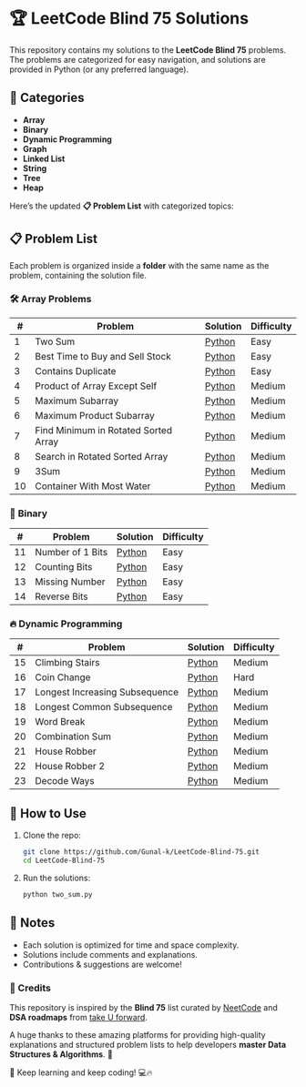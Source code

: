 # 🏆 LeetCode Blind 75 Solutions  

This repository contains my solutions to the **LeetCode Blind 75** problems. The problems are categorized for easy navigation, and solutions are provided in Python (or any preferred language).  

## 📌 Categories  

- **Array**  
- **Binary**  
- **Dynamic Programming**  
- **Graph**  
- **Linked List**  
- **String**  
- **Tree**  
- **Heap**  

Here’s the updated **📋 Problem List** with categorized topics:  

## 📋 Problem List  

Each problem is organized inside a **folder** with the same name as the problem, containing the solution file.  

### 🛠 **Array Problems**  
| #  | Problem                          | Solution                                                               | Difficulty |
|----|----------------------------------|-------------------------------------------------------------------------|------------|
| 1  | Two Sum                          | [Python](1-%20Two%20Sum/1-TwoSum.py)                                       | Easy       |
| 2  | Best Time to Buy and Sell Stock  | [Python](2-%20Best%20Time%20Buy%20and%20Sell%20Stock/2-%20Best%20Time%20Buy%20and%20Sell%20Stock.py)  | Easy       |
| 3  | Contains Duplicate               | [Python](3-%20Contains%20Duplicates/3-ContainsDuplicates.py)                  | Easy       |
| 4  | Product of Array Except Self     | [Python](4-%20Product%20of%20Array%20Except%20Self/4-productofArrayExceptSelf.py)    | Medium     |
| 5  | Maximum Subarray                 | [Python](5-%20Maximum%20Subarray/5-maximumSubarray.py)                      | Medium     |
| 6  | Maximum Product Subarray         | [Python](6-%20Maximum%20Product%20Subarray/6-MaximumProductSubarray.py)        | Medium     |
| 7  | Find Minimum in Rotated Sorted Array | [Python](7-%20Find%20the%20Minimum%20Rotated%20Sorted%20Array/7-MinimumRotatedSortedArray.py) | Medium |
| 8  | Search in Rotated Sorted Array   | [Python](8-%20Search%20in%20Rotated%20Sort%20Array/8-SearchinRotatedSortArray.py) | Medium     |
| 9  | 3Sum                              | [Python](9-%203Sum/9-3Sum.py)                                    | Medium     |
| 10 | Container With Most Water        | [Python](10-%20Container%20with%20Most%20Water/10-ContainerwithMostWater.py)      | Medium     |

### 🔢 **Binary**  
| #  | Problem                          | Solution                                                               | Difficulty |
|----|----------------------------------|-------------------------------------------------------------------------|------------|
| 11 | Number of 1 Bits                 | [Python](11-%20Number%20of%201%20Bits/11-Numberof1Bits.py)                        | Easy       |                                                       
| 12 | Counting Bits                 | [Python](12-%20Counting%20Bits/12-CountingBits.py)                        | Easy       |
| 13 | Missing Number                 | [Python](13-%20Missing%20Number/13-MissingNumber.py)                        | Easy       |
| 14 | Reverse Bits                 | [Python](14-%20Reverse%20Bits/14-ReverseBits.py)                        | Easy       |

### 🔥 **Dynamic Programming**
| #  | Problem                          | Solution                                                               | Difficulty |
|----|----------------------------------|-------------------------------------------------------------------------|------------|
| 15|Climbing Stairs|[Python](15-%20Climbing%20Stars/15-ClimbingStairs.py)|Medium|
|16|Coin Change|[Python](16-%20Coin%20Change/16-CoinChange.py)|Hard|
|17|Longest Increasing Subsequence|[Python](17-%20Longest%20Increasing%20Subsequence/17-LongestIncreasingSubsequence.py)|Medium|
|18|Longest Common Subsequence|[Python](18-%20Longest%20Common%20Subsequence/18-LongestCommonSubsequence.py)|Medium|
|19|Word Break|[Python](19-%20Word%20Break/19-WordBreak.py)|Medium|
|20|Combination Sum|[Python](20-%20Combination%20Sum/20-CombinationSum.py)|Medium|
|21|House Robber|[Python](21-%House%20Robber/21-HouseRobber.py)|Medium|
|22|House Robber 2|[Python](22-%House%20Robber%202/22-HouseRobber2.py)|Medium|
|23|Decode Ways|[Python](23-%20Decode%20Ways/23-DecodeWays.py)|Medium|

## 🚀 How to Use  

1. Clone the repo:  
   ```sh
   git clone https://github.com/Gunal-k/LeetCode-Blind-75.git
   cd LeetCode-Blind-75
   ```
2. Run the solutions:  
   ```sh
   python two_sum.py
   ```

## 📝 Notes  

- Each solution is optimized for time and space complexity.
- Solutions include comments and explanations.
- Contributions & suggestions are welcome!

### **📌 Credits**  

This repository is inspired by the **Blind 75** list curated by [NeetCode](https://neetcode.io/) and **DSA roadmaps** from [take U forward](https://takeuforward.org/).  

A huge thanks to these amazing platforms for providing high-quality explanations and structured problem lists to help developers **master Data Structures & Algorithms**. 🙌  

🚀 Keep learning and keep coding! 💻🔥  
